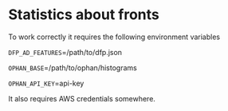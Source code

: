 # Statistics about fronts

To work correctly it requires the following environment variables

`DFP_AD_FEATURES`=/path/to/dfp.json

`OPHAN_BASE`=/path/to/ophan/histograms

`OPHAN_API_KEY`=api-key

It also requires AWS credentials somewhere.
